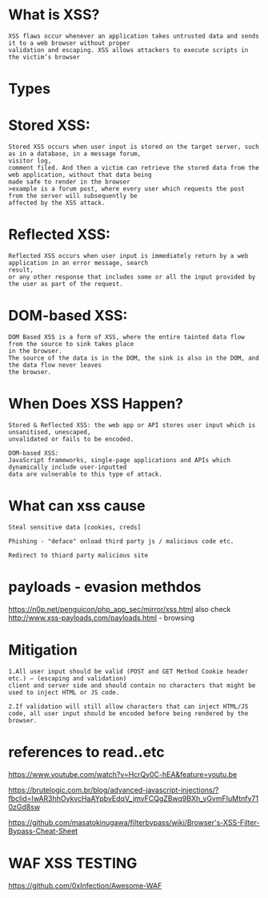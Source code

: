 # What is XSS?
~~~
XSS flaws occur whenever an application takes untrusted data and sends it to a web browser without proper
validation and escaping. XSS allows attackers to execute scripts in the victim’s browser
~~~
# Types
# Stored XSS: 
~~~
Stored XSS occurs when user input is stored on the target server, such as in a database, in a message forum, 
visitor log, 
comment filed. And then a victim can retrieve the stored data from the web application, without that data being
made safe to render in the browser
>example is a forum post, where every user which requests the post from the server will subsequently be 
affected by the XSS attack. 
~~~  
# Reflected XSS: 
~~~
Reflected XSS occurs when user input is immediately return by a web application in an error message, search
result, 
or any other response that includes some or all the input provided by the user as part of the request.
~~~
# DOM-based XSS: 
~~~
DOM Based XSS is a form of XSS, where the entire tainted data flow from the source to sink takes place 
in the browser. 
The source of the data is in the DOM, the sink is also in the DOM, and the data flow never leaves 
the browser.
~~~
# When Does XSS Happen?
~~~
Stored & Reflected XSS: the web app or API stores user input which is unsanitised, unescaped, 
unvalidated or fails to be encoded.
~~~
~~~
DOM-based XSS: 
JavaScript frameworks, single-page applications and APIs which dynamically include user-inputted
data are vulnerable to this type of attack.
~~~    
# What can xss cause
~~~
Steal sensitive data [cookies, creds]

Phishing - "deface" onload third party js / malicious code etc. 

Redirect to thiard party malicious site
~~~

# payloads - evasion methdos 
https://n0p.net/penguicon/php_app_sec/mirror/xss.html
also check http://www.xss-payloads.com/payloads.html - browsing


# Mitigation  
~~~
1.All user input should be valid (POST and GET Method Cookie header etc.) – (escaping and validation)
client and server side and should contain no characters that might be used to inject HTML or JS code.

2.If validation will still allow characters that can inject HTML/JS code, all user input should be encoded before being rendered by the browser.

~~~

# references to read..etc
https://www.youtube.com/watch?v=HcrQy0C-hEA&feature=youtu.be 

https://brutelogic.com.br/blog/advanced-javascript-injections/?fbclid=IwAR3hhOykvcHaAYpbvEdqV_jmvFCQgZBwq9BXh_vGvmFIuMtnfy710zGd8sw 

https://github.com/masatokinugawa/filterbypass/wiki/Browser's-XSS-Filter-Bypass-Cheat-Sheet


# WAF XSS TESTING 
https://github.com/0xInfection/Awesome-WAF 
